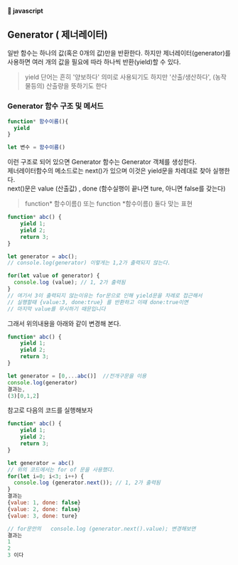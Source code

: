#### :peach: javascript


## Generator ( 제너레이터)
일반 함수는 하나의 값(혹은 0개의 값)만을 반환한다. 
하지만 제너레이터(generator)를 사용하면 여러 개의 값을 필요에 따라 하나씩 반환(yield)할 수 있다.   
> yield 단어는 흔히 '양보하다' 의미로 사용되기도 하지만 '산출/생산하다', (농작물등의) 산출량을 뜻하기도 한다   

### Generator 함수 구조 및 메서드
```js
function* 함수이름(){
  yield
}

let 변수 = 함수이름() 
```
이런 구조로 되어 있으면 Generator 함수는 Generator 객체를 생성한다.    
제너레이터함수의 메소드로는 next()가 있으며 이것은 yield문을 차례대로 찾아 실행한다.  
next()문은 value (산출값) , done (함수실행이 끝나면 ture, 아니면 false를 갖는다)  

> function* 함수이름() 또는 function *함수이름() 둘다 맞는 표현   

```js
function* abc() {
    yield 1;
    yield 2;
    return 3;
}

let generator = abc();
// console.log(generator) 이렇게는 1,2가 출력되지 않는다. 

for(let value of generator) {
  console.log (value); // 1, 2가 출력됨
}
// 여기서 3이 출력되지 않는이유는 for문으로 인해 yield문을 차례로 접근해서
// 실행할때 {value:3, done:true} 를 반환하고 이때 done:true이면
// 마지막 value를 무시하기 때문입니다 
```
그래서 위의내용을 아래와 같이 변경해 본다. 
```js
function* abc() {
    yield 1;
    yield 2;
    return 3;
}

let generator = [0,...abc()]  //전개구문을 이용
console.log(generator)
결과는,
(3)[0,1,2] 
```
참고로 다음의 코드를 실행해보자   
```js
function* abc() {
    yield 1;
    yield 2;
    return 3;
}

let generator = abc()
// 위의 코드에서는 for of 문을 사용했다. 
for(let i=0; i<3; i++) {
  console.log (generator.next()); // 1, 2가 출력됨
}
결과는
{value: 1, done: false}
{value: 2, done: false}
{value: 3, done: ture}

// for문안의   console.log (generator.next().value); 변경해보면
결과는
1
2
3 이다 
```











